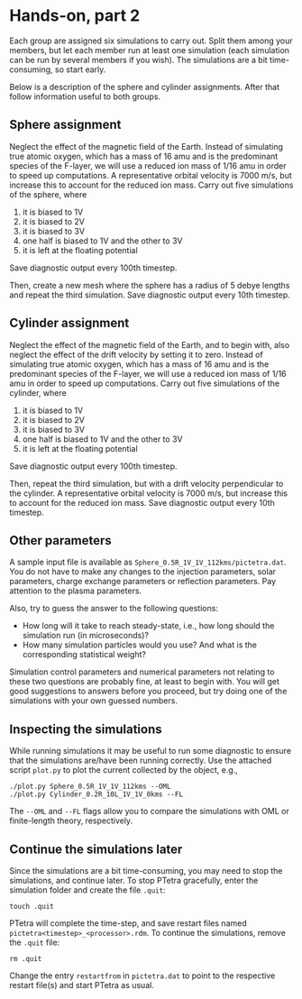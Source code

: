 # Hands-on, part 2

Each group are assigned six simulations to carry out. Split them among your
members, but let each member run at least one simulation (each simulation can
be run by several members if you wish). The simulations are a bit
time-consuming, so start early.

Below is a description of the sphere and cylinder assignments. After that
follow information useful to both groups.

## Sphere assignment

Neglect the effect of the magnetic field of the Earth. Instead of simulating
true atomic oxygen, which has a mass of 16 amu and is the predominant species
of the F-layer, we will use a reduced ion mass of 1/16 amu in order to speed up
computations. A representative orbital velocity is 7000 m/s, but increase this
to account for the reduced ion mass. Carry out five simulations of the sphere,
where

1. it is biased to 1V
2. it is biased to 2V
3. it is biased to 3V
4. one half is biased to 1V and the other to 3V
5. it is left at the floating potential

Save diagnostic output every 100th timestep.

Then, create a new mesh where the sphere has a radius of 5 debye lengths and
repeat the third simulation. Save diagnostic output every 10th timestep.

## Cylinder assignment

Neglect the effect of the magnetic field of the Earth, and to begin with, also
neglect the effect of the drift velocity by setting it to zero. Instead of
simulating true atomic oxygen, which has a mass of 16 amu and is the
predominant species of the F-layer, we will use a reduced ion mass of 1/16 amu
in order to speed up computations. Carry out five simulations of the cylinder,
where

1. it is biased to 1V
2. it is biased to 2V
3. it is biased to 3V
4. one half is biased to 1V and the other to 3V
5. it is left at the floating potential

Save diagnostic output every 100th timestep.

Then, repeat the third simulation, but with a drift velocity perpendicular to
the cylinder. A representative orbital velocity is 7000 m/s, but increase this
to account for the reduced ion mass. Save diagnostic output every 10th
timestep.

## Other parameters

A sample input file is available as `Sphere_0.5R_1V_1V_112kms/pictetra.dat`.
You do not have to make any changes to the injection parameters, solar
parameters, charge exchange parameters or reflection parameters. Pay attention
to the plasma parameters.

Also, try to guess the answer to the following questions:

- How long will it take to reach steady-state, i.e., how long should the simulation run (in microseconds)?
- How many simulation particles would you use? And what is the corresponding statistical weight?

Simulation control parameters and numerical parameters not relating to these
two questions are probably fine, at least to begin with. You will get good
suggestions to answers before you proceed, but try doing one of the simulations
with your own guessed numbers.

## Inspecting the simulations

While running simulations it may be useful to run some diagnostic to ensure
that the simulations are/have been running correctly. Use the attached script
`plot.py` to plot the current collected by the object, e.g.,

```batch
./plot.py Sphere_0.5R_1V_1V_112kms --OML
./plot.py Cylinder_0.2R_10L_1V_1V_0kms --FL
```

The `--OML` and `--FL` flags allow you to compare the simulations with OML or
finite-length theory, respectively.

## Continue the simulations later

Since the simulations are a bit time-consuming, you may need to stop the
simulations, and continue later. To stop PTetra gracefully, enter the
simulation folder and create the file `.quit`:

```batch
touch .quit
```

PTetra will complete the time-step, and save restart files named
`pictetra<timestep>_<processor>.rdm`. To continue the simulations, remove the
`.quit` file:

```batch
rm .quit
```

Change the entry `restartfrom` in `pictetra.dat` to point to the respective
restart file(s) and start PTetra as usual.
